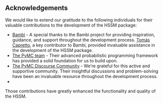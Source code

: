 ## Acknowledgements

We would like to extend our gratitude to the following individuals for their valuable contributions to the development of the HSSM package:

- [Bambi](https://github.com/bambinos/bambi) - A special thanks to the Bambi project for providing inspiration, guidance, and support throughout the development process. [Tomás Capretto](https://github.com/tomicapretto), a key contributor to Bambi, provided invaluable assistance in the development of the HSSM package.
- [The PyMC team](https://github.com/pymc-devs) - Their advanced probabilistic programming framework has provided a solid foundation for us to build upon.
- [The PyMC Discourse Community](https://discourse.pymc.io/) - We're grateful for this active and supportive community. Their insightful discussions and problem-solving have been an invaluable resource throughout the development process.
- 

Those contributions have greatly enhanced the functionality and quality of the HSSM.